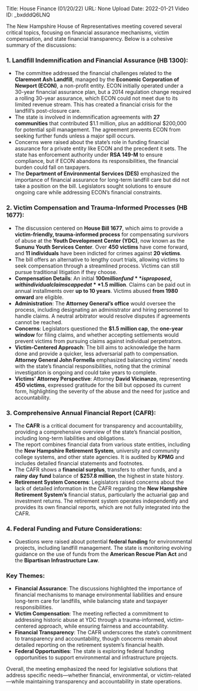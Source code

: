 Title: House Finance (01/20/22)
URL: None
Upload Date: 2022-01-21
Video ID: _bxdddQ6LNQ

The New Hampshire House of Representatives meeting covered several critical topics, focusing on financial assurance mechanisms, victim compensation, and state financial transparency. Below is a cohesive summary of the discussions:

### **1. Landfill Indemnification and Financial Assurance (HB 1300):**
   - The committee addressed the financial challenges related to the **Claremont Ash Landfill**, managed by the **Economic Corporation of Newport (ECON)**, a non-profit entity. ECON initially operated under a 30-year financial assurance plan, but a 2014 regulation change required a rolling 30-year assurance, which ECON could not meet due to its limited revenue stream. This has created a financial crisis for the landfill’s post-closure care.
   - The state is involved in indemnification agreements with **27 communities** that contributed $1.1 million, plus an additional $200,000 for potential spill management. The agreement prevents ECON from seeking further funds unless a major spill occurs.
   - Concerns were raised about the state’s role in funding financial assurance for a private entity like ECON and the precedent it sets. The state has enforcement authority under **RSA 149-M** to ensure compliance, but if ECON abandons its responsibilities, the financial burden could fall on taxpayers.
   - The **Department of Environmental Services (DES)** emphasized the importance of financial assurance for long-term landfill care but did not take a position on the bill. Legislators sought solutions to ensure ongoing care while addressing ECON’s financial constraints.

### **2. Victim Compensation and Trauma-Informed Processes (HB 1677):**
   - The discussion centered on **House Bill 1677**, which aims to provide a **victim-friendly, trauma-informed process** for compensating survivors of abuse at the **Youth Development Center (YDC)**, now known as the **Sununu Youth Services Center**. Over **450 victims** have come forward, and **11 individuals** have been indicted for crimes against **20 victims**.
   - The bill offers an alternative to lengthy court trials, allowing victims to seek compensation through a streamlined process. Victims can still pursue traditional litigation if they choose.
   - **Compensation Details**: An initial **$100 million fund** is proposed, with individual claims capped at **$1.5 million**. Claims can be paid out in annual installments over **up to 10 years**. Victims abused **from 1980 onward** are eligible.
   - **Administration**: The **Attorney General’s office** would oversee the process, including designating an administrator and hiring personnel to handle claims. A neutral arbitrator would resolve disputes if agreements cannot be reached.
   - **Concerns**: Legislators questioned the **$1.5 million cap**, the **one-year window** for filing claims, and whether accepting settlements would prevent victims from pursuing claims against individual perpetrators.
   - **Victim-Centered Approach**: The bill aims to acknowledge the harm done and provide a quicker, less adversarial path to compensation. **Attorney General John Formella** emphasized balancing victims’ needs with the state’s financial responsibilities, noting that the criminal investigation is ongoing and could take years to complete.
   - **Victims’ Attorney Perspective**: Attorney **David Vicinanzo**, representing **450 victims**, expressed gratitude for the bill but opposed its current form, highlighting the severity of the abuse and the need for justice and accountability.

### **3. Comprehensive Annual Financial Report (CAFR):**
   - The **CAFR** is a critical document for transparency and accountability, providing a comprehensive overview of the state’s financial position, including long-term liabilities and obligations.
   - The report combines financial data from various state entities, including the **New Hampshire Retirement System**, university and community college systems, and other state agencies. It is audited by **KPMG** and includes detailed financial statements and footnotes.
   - The CAFR shows a **financial surplus**, transfers to other funds, and a **rainy day fund** balance of **$257.8 million**, the highest in state history.
   - **Retirement System Concerns**: Legislators raised concerns about the lack of detailed information in the CAFR regarding the **New Hampshire Retirement System’s** financial status, particularly the actuarial gap and investment returns. The retirement system operates independently and provides its own financial reports, which are not fully integrated into the CAFR.

### **4. Federal Funding and Future Considerations:**
   - Questions were raised about potential **federal funding** for environmental projects, including landfill management. The state is monitoring evolving guidance on the use of funds from the **American Rescue Plan Act** and the **Bipartisan Infrastructure Law**.

### **Key Themes:**
   - **Financial Assurance**: The discussions highlighted the importance of financial mechanisms to manage environmental liabilities and ensure long-term care for landfills, while balancing state and taxpayer responsibilities.
   - **Victim Compensation**: The meeting reflected a commitment to addressing historic abuse at YDC through a trauma-informed, victim-centered approach, while ensuring fairness and accountability.
   - **Financial Transparency**: The CAFR underscores the state’s commitment to transparency and accountability, though concerns remain about detailed reporting on the retirement system’s financial health.
   - **Federal Opportunities**: The state is exploring federal funding opportunities to support environmental and infrastructure projects.

Overall, the meeting emphasized the need for legislative solutions that address specific needs—whether financial, environmental, or victim-related—while maintaining transparency and accountability in state operations.